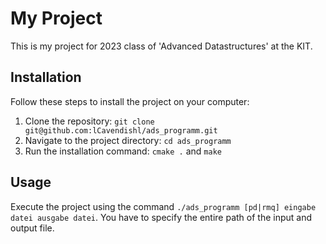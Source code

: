 # My Project

This is my project for 2023 class of 'Advanced Datastructures' at the KIT.

## Installation

Follow these steps to install the project on your computer:

1. Clone the repository: `git clone git@github.com:lCavendishl/ads_programm.git`
2. Navigate to the project directory: `cd ads_programm`
3. Run the installation command: `cmake .` and `make`


## Usage

Execute the project using the command `./ads_programm [pd|rmq] eingabe datei ausgabe datei`. You have to specify the entire path of the input and output file.